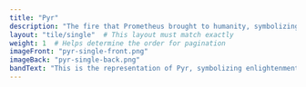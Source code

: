 ```yaml
---
title: "Pyr"
description: "The fire that Prometheus brought to humanity, symbolizing enlightenment and defiance."
layout: "tile/single"  # This layout must match exactly
weight: 1  # Helps determine the order for pagination
imageFront: "pyr-single-front.png"
imageBack: "pyr-single-back.png"
bandText: "This is the representation of Pyr, symbolizing enlightenment and progress."
---
```


